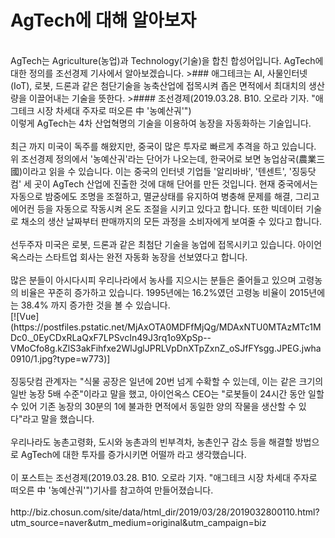# AgTech에 대해 알아보자

<br>
AgTech는 Agriculture(농업)과 Technology(기술)을 합친 합성어입니다. AgTech에 대한 정의를 조선경제 기사에서 알아보겠습니다.
<br<br>
>### 애그테크는 AI, 사물인터넷(IoT), 로봇, 드론과 같은 첨단기술을 농축산업에 접목시켜 좁은 면적에서 최대치의 생산량을 이끌어내는 기술을 뜻한다.
>#### 조선경제(2019.03.28. B10. 오로라 기자. "애그테크 시장 차세대 주자로 떠오른 中 '농예산궈'")
<br>
이렇게 AgTech는 4차 산업혁명의 기술을 이용하여 농장을 자동화하는 기술입니다.
<br><br>
최근 까지 미국이 독주를 해왔지만, 중국이 많은 투자로 빠르게 추격을 하고 있습니다. 위 조선경제 정의에서 '농예산궈'라는 단어가 나오는데, 한국어로 보면 농업삼국(農業三國)이라고 읽을 수 있습니다. 이는 중국의 인터넷 기업들 '알리바바', '텐센트', '징둥닷컴' 세 곳이 AgTech 산업에 진출한 것에 대해 단어를 만든 것입니다. 현재 중국에서는 자동으로 밤중에도 조명을 조절하고, 멸균상태를 유지하여 병충해 문제를 해결, 그리고 에어컨 등을 자동으로 작동시켜 온도 조절을 시키고 있다고 합니다. 또한 빅데이터 기술로 채소의 생산 날짜부터 판매까지의 모든 과정을 소비자에게 보여줄 수 있다고 합니다. 
<br><br>
선두주자 미국은 로봇, 드론과 같은 최첨단 기술을 농업에 접목시키고 있습니다. 아이언옥스라는 스타트업 회사는 완전 자동화 농장을 선보였다고 합니다. 
<br><br>
많은 분들이 아시다시피 우리나라에서 농사를 지으시는 분들은 줄어들고 있으며 고령농의 비율은 꾸준히 증가하고 있습니다. 1995년에는 16.2%였던 고령농 비율이 2015년에는 38.4% 까지 증가한 것을 볼 수 있습니다.
<br>
[![Vue](https://postfiles.pstatic.net/MjAxOTA0MDFfMjQg/MDAxNTU0MTAzMTc1MDc0._0EyCDxRLaQxF7LPSvcIn49J3rq1o9XpSp--VMoCfo8g.kZlS3akFihfxe2WlJglJPRLVpDnXTpZxnZ_oSJfFYsgg.JPEG.jwha0910/1.jpg?type=w773)]
<br><br>
징둥닷컴 관계자는 "식물 공장은 일년에 20번 넘게 수확할 수 있는데, 이는 같은 크기의 일반 농장 5배 수준"이라고 말을 했고, 아이언옥스 CEO는 "로봇들이 24시간 동안 일할 수 있어 기존 농장의 30분의 1에 불과한 면적에서 동일한 양의 작물을 생산할 수 있다"라고 말을 했습니다.
<br><br>
우리나라도 농촌고령화, 도시와 농촌과의 빈부격차, 농촌인구 감소 등을 해결할 방법으로 AgTech에 대한 투자를 증가시키면 어떨까 라고 생각했습니다.
<br><br>
이 포스트는 조선경제(2019.03.28. B10. 오로라 기자. "애그테크 시장 차세대 주자로 떠오른 中 '농예산궈'")기사를 참고하여 만들어졌습니다.
<br><br>
http://biz.chosun.com/site/data/html_dir/2019/03/28/2019032800110.html?utm_source=naver&utm_medium=original&utm_campaign=biz
